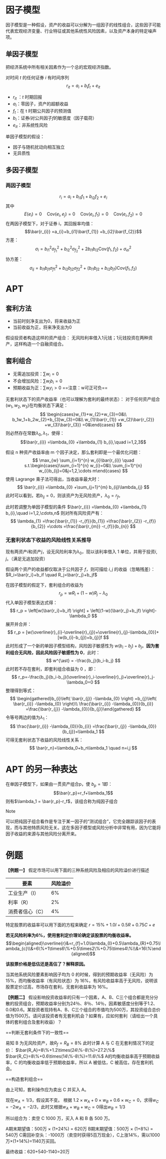 # 因子模型

因子模型是一种假设，资产的收益可以分解为一组因子的线性组合，这些因子可能代表宏观经济变量、行业特征或其他系统性风险因素，以及资产本身的特定噪声项。

## 单因子模型

把经济系统中所有相关因素作为一个总的宏观经济指数。

对时间 $t$ 的任何证券 $i$ 有时间序列
$$r_{it}=a_{i}+b_{i}f_{t}+e_{it}$$
- $r_{it}$ ：$t$ 时期回报
- $a_i$：零因子，资产的超额收益
- $f_t$：在 t 时期公共因子的预测值
- $b_i$：证券$i$对公共因子$f$的敏感度（因子载荷）
- $e_{it}$：非系统性风险

单因子模型的假设：
- 因子与随机扰动向相互独立
- 无异质性

## 多因子模型

### 两因子模型

$$r_{i}=a_{i}+b_{i1}f_{1}+b_{i2}f_{2}+e_{i}$$
其中
$$E(e_i)=0\quad\text{Cov}(e_i,e_j)=0\quad \text{Cov}(e_i,f_1)=0\quad\text{Cov}(e_i,f_2)=0$$
在两因子模型下，对于证券 i，其回报率均值：
$$\bar{r_{i}} =a_{i}+b_{i1}\bar{f_{1}} +b_{i2}\bar{f_{2}}$$
方差：
$$
\sigma_{i} =b_{i1}^{2}\sigma_{f_{1}}^{2} +b_{i2}^{2}\sigma_{f_{2}}^{2} +2b_{i1}b_{i2}\text{Cov} \left( f_{1},f_{2} \right)+\sigma_{ei}^{2}
$$
协方差：
$$\sigma_{ij}=b_{i1}b_{j1}\sigma_{f1}^{2}+b_{i2}b_{j2}\sigma_{f2}^{2}+(b_{i1}b_{j2}+b_{i2}b_{j1})\mathrm{Cov}(f_{1},f_{2})$$

# APT


## 套利方法

- 当前时刻净支出为0，将来收益为正
- 当前收益为正，将来净支出为0

假设投资者构造这样的资产组合： 无风险利率借入1元钱；1元钱投资在两种资产，这样构造一个自融资组合。 




## 套利组合

- 无需追加投资：$\sum w_{i}=0$
- 不会增加风险：$\sum w_{i}b_{i}=0$
- 预期收益为正：$\sum w_{i}r_{i}>0$
==注意：w可正可负==

无套利状态下的资产收益率（也可以理解为套利的最终状态）：
对于任何资产组合$(w_1,w_2,w_3)$在均衡状态下满足：
$$
\begin{cases}w_{1}+w_{2}+w_{3}=0&\\ b_1w_1+b_2w_{2}+b_{3}w_{3}=0&\\ w_{1}\bar{r_{1}} +w_{2}\bar{r_{2}} +w_{3}\bar{r_{3}} =0&\end{cases}
$$
则必然存在常数$\lambda_0, \lambda_1$，使得：
$$\bar{r_{i}} =\lambda_{0} +\lambda_{1} b_{i},\quad i=1,2,3$$

假设 n 种资产收益率由 m 个因子决定，那么套利即是一个最优化问题：
$$
\max_{w} \sum_{i=1}^{n} w_{i}\bar{r_{i}} \quad s.t.\begin{cases}\sum_{i=1}^{n} w_{i}=0&\\ \sum_{i=1}^{n} w_{i}b_{ij}=0&j=1,2,\cdots m\end{cases}
$$
使用 Lagrange 乘子法可得出，当收益率最大时：
$$
\bar{r_{i}} =\lambda_{0} +\sum_{j=1}^{m} b_{ij}\lambda_{j}
$$
此时可以看到，若$b_{ij}=0$，则该资产为无风险资产，$\lambda_0=r_f$。

此时若调整为单因子模型的条件 $\bar{r_{i}} =\lambda_{0} +\lambda_{1} b_{i},\quad i=1,2,\cdots,n$
则对所有风险资产有：
$$
\lambda_{1} =\frac{\bar{r_{1}} -r_{f}}{b_{1}} =\frac{\bar{r_{2}} -r_{f}}{b_{2}} =\cdots =\frac{\bar{r_{m}} -r_{f}}{b_{n}}
$$
### 无套利状态下收益的风险线性关系推导

现有两资产$i$和资产$j$，设无风险利率为$\lambda_0$，现以该利率借入 1 单位，并用于投资$i,j$。（满足无追加投资）

假设两个资产的收益都仅取决于公共因子 $f$，则可描绘 $i,j$ 的收益（忽略残差）：$R_i=\bar{r_i}+b_if \quad R_j=\bar{r_j}+b_jf$

在因子模型的假定下，套利组合的收益为
$$
r_p = wR_i+(1-w)R_j-\lambda_0
$$
代入单因子模型表达式得：
$$
r_p = \left[w(\bar{r_i}+b_if) \right] + \left[(1-w)(\bar{r_j}+b_jf) \right]-\lambda_0
$$
展开并合并：
$$
r_p = [w(\overline{r}_{i}-\overline{r}_{j})+\overline{r}_{j}-\lambda_{0}]+[w(b_{i}-b_{j})+b_{j}]f
$$
此时形成了一个新的单因子模型结构，风险因子敏感性为 $w(b_{i}-b_{j})+b_{j}$。**因为套利组合无风险，因此风险因子敏感性为 0**，此时：
$$
w^{\ast} = -\frac{b_j}{b_i-b_j}
$$
此时若不存在套利，即套利组合收益为 0 ，即：
$$
r_p=-\frac{b_j}{b_i-b_j}(\overline{r}_i-\overline{r}_j)+\overline{r}_j-\lambda_0=0
$$
整理得到等式：
$$
\begin{gathered}b_{i}\left( \bar{r_{j}} -\lambda_{0} \right) =b_{j}\left( \bar{r_{i}} -\lambda_{0} \right)\\ \frac{\bar{r_{i}} -\lambda_{0}}{b_{i}} =\frac{\bar{r_{j}} -\lambda_{0}}{b_{j}}\end{gathered}
$$
令等号两边的值为$\lambda_1$：
$$
\frac{\bar{r_{i}} -\lambda_{0}}{b_{i}} =\frac{\bar{r_{j}} -\lambda_{0}}{b_{j}}=\lambda_1
$$
可得无套利状态下收益的风险线性关系：
$$
\bar{r_n}=\lambda_0+b_n\lambda_1 \quad n=i,j
$$

# APT 的另一种表达

在单因子模型下，如果由一贯资产组合p，使 $b_p=1$即：
$$\bar{r_p}=r_f+\lambda_1$$
则有$\lambda_1 = \bar{r_p}-r_f$，该组合称为纯因子组合

>[!Note]
>可以把纯因子组合看作是专注于某一因子的“测试组合”，它完全跟踪该因子的表现，而与其他特质风险无关。这在多因子模型或风险分析中非常有用，因为它能将因子收益的来源与其他风险分离开来。


# 例题

**【例题一】** 假定市场可以用下面的三种系统风险及相应的风险溢价进行描述

| 要素       | 风险溢价 |
| -------- | ---- |
| 工业生产（I）  | 6%   |
| 利率（R）    | 2%   |
| 消费者信心（C） | 4%   |
特定股票的收益率可以用下面的方程来确定
$r=15\%+1.0I+0.5R+0.75C+e$

**若无风险利率为6%，使用套利定价理论确定该股票的均衡收益率。**
$$\begin{aligned}\overline{r}&=r_{f}+1.0\lambda_{I}+0.5\lambda_{R}+0.75\lambda_{c}\\&=6\%+1\times6\%+0.5\times2\%+0.75\times4\%\\&=16\%\end{aligned}$$

**该股票价格是低估还是高估了？解释原因。**

当其他系统风险要素影响因子均为 0 的时候，得到的预期收益率（无风险）为 15%，而均衡收益率（有风险状态）为 16%，有风险收益率高于无风险，说明该股票定价过高，市场存在套利，无套利收益率为 16%。

**【例题二】** 假设影响投资收益率的只有一个因素，A、B、C三个组合都是充分分散的投资组合，预期收益率分别为24％、8％、14％，因素敏感度分别等于1.2、0.0和0.6。某投资者现持有A、B、C三个组合的市值均为500万，其投资组合总价值为1500万。请问该投资者有无套利机会？如果有，应如何套利（请给出一个具体的套利组合及套利收益）？

==判断无套利条件下的一致性==

易知 B 为无风险资产，故$R_f=R_B=8\%$
此时计算 A 与 C 在无套利情况下的定价：
$\bar{R_A}=8\%+1.2\times(24\%-8\%)=27.2\%$
$\bar{R_C}=8\%+0.6\times(14\%-8\%)=11.6\%$
A的均衡收益率高于预期收益率，C 的均衡收益率低于预期收益率，所以 A 被低估，C 被高估，存在套利机会。

==构造套利组合==

由上可知，套利操作应为卖出 C 并买入 A。

现在$w_A=1/3$，假设其不变。
根据 $1.2\times w_A+0\times w_B+0.6 \times w_C=0$，求得$w_C=-2w_A=-2/3$，此时又根据$w_A+w_B+w_C=0$得出$w_B=1/3$

所以组合为：卖空 C 1000 万，买入 A 和 B 各 500 万。

A期末期望值：500万 × (1+24%) = 620万
B期末期望值：500万 × (1+8%) = 540万
C需回补空头：-1000万（卖空时获得5百万现金），C上涨14%，需以1000万×(1+14%)=1140万买回。

最终收益：620+540-1140=20万










